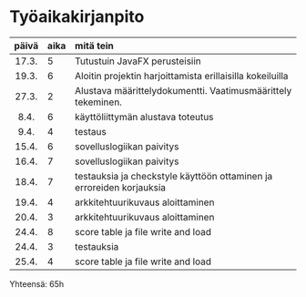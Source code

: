 # Työaikakirjanpito

| päivä | aika | mitä tein  |
| :----:|:-----| :-----|
| 17.3. | 5    | Tutustuin JavaFX perusteisiin |
| 19.3. | 6    | Aloitin projektin harjoittamista erillaisilla kokeiluilla |
| 27.3. | 2    | Alustava määrittelydokumentti. Vaatimusmäärittely tekeminen. |
| 8.4.  | 6    | käyttöliittymän alustava toteutus |
| 9.4.  | 4    | testaus |
| 15.4. | 6    | sovelluslogiikan paivitys |
| 16.4. | 7    | sovelluslogiikan paivitys |
| 18.4. | 7    | testauksia ja checkstyle käyttöön ottaminen ja erroreiden korjauksia |
| 19.4. | 4    | arkkitehtuurikuvaus aloittaminen|
| 20.4. | 3    | arkkitehtuurikuvaus aloittaminen|
| 24.4. | 8    | score table ja file write and load|
| 24.4. | 3    | testauksia|
| 25.4. | 4    | score table ja file write and load|

Yhteensä: 65h